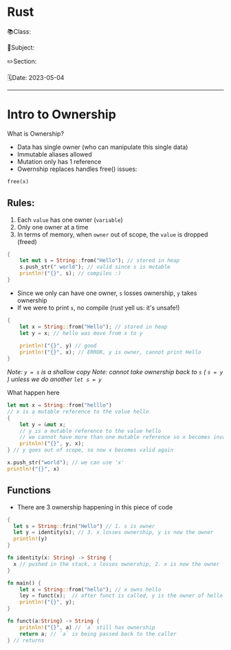 # Rust

📚Class: 

📘Subject: <a href="https://github.com/lamula21/cheat-sheets/blob/main/"></a>

✏️Section: 

🗓️Date: 2023-05-04

---

# Intro to Ownership
What is Ownership?
- Data has single owner (who can manipulate this single data)
- Immutable aliases allowed
- Mutation only has 1 reference
- Owernship replaces handles free() issues:
```rust
free(x)
```


## **Rules**:
1. Each `value` has one owner (`variable`)
2. Only one owner at a time
3. In terms of memory, when `owner` out of scope, the `value` is dropped (freed)

```rust
{
	let mut s = String::from("Hello"); // stored in heap
	s.push_str(" world"); // valid since s is mutable
	println!("{}", s); // compiles :)
}
```

- Since we only can have one owner, `s` losses ownership, `y` takes ownership
- If we were to print `s`, no compile (rust yell us: it's unsafe!)
```rust
{
	let x = String::from("Hello"); // stored in heap
	let y = x; // hello was move from x to y
	
	println!("{}", y) // good
	println!("{}", x); // ERROR, y is owner, cannot print Hello
}
```
*Note: `y = s` is a shallow copy
Note: cannot take ownership back to `s` ( `s = y` ) unless we do another `let s = y`*

What happen here
```rust
let mut x = String::from("helllo")
// x is a mutable reference to the value hello
{
	let y = &mut x;
	// y is a mutable reference to the value hello
	// we cannot have more than one mutable reference so x becomes invalid for as long as  y exists
	pritnln!("{}", y, x);
} // y goes out of scope, so now x becomes valid again

x.push_str("world"); // we can use 'x'
println!("{}", x)
```

## Functions
- There are 3 ownership happening in this piece of code
```rust
{
  let s = String::frin("Hello") // 1. s is owner
  let y = identity(s); // 3. x losses ownership, y is now the owner
  println!(y)
}

fn identity(x: String) -> String {
  x // pushed in the stack, s losses ownership, 2. x is now the owner
}
```


```rust
fn main() {
	let x = String::from("hello"); // x owns hello
	ley = funct(x);  // after funct is called, y is the owner of hello
	println!("{}", y);
}

fn funct(a:String) -> String {
	pritnln!("{}", a) // `a` still has ownership
	return a; // `a` is being passed back to the caller
} // returns 
```


